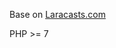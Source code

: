Base on [Laracasts.com](https://laracasts.com/series/php-for-beginners/episodes/15?autoplay=true)  

PHP >= 7  